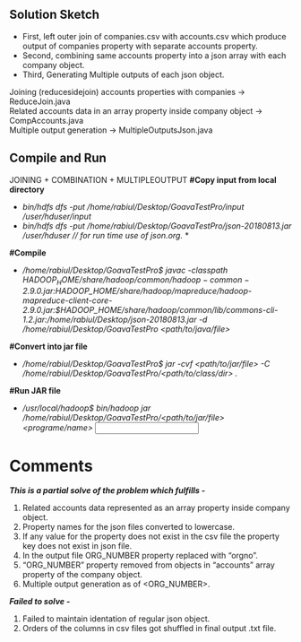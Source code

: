 Solution Sketch
-------------------
- First, left outer join of companies.csv with accounts.csv which produce output of companies property with separate accounts property.
- Second, combining same accounts property into a json array with each company object.
- Third, Generating Multiple outputs of each json object.

Joining (reducesidejoin) accounts properties with companies -> ReduceJoin.java  
Related accounts data in an array property inside company object -> CompAccounts.java  
Multiple output generation -> MultipleOutputsJson.java  


Compile and Run
---------------------
JOINING + COMBINATION + MULTIPLEOUTPUT
**#Copy input from local directory**  
- *bin/hdfs dfs -put /home/rabiul/Desktop/GoavaTestPro/input /user/hduser/input*
- *bin/hdfs dfs -put /home/rabiul/Desktop/GoavaTestPro/json-20180813.jar /user/hduser // for run time use of json.org.* *

**#Compile**  
- */home/rabiul/Desktop/GoavaTestPro$ javac -classpath $HADOOP_HOME/share/hadoop/common/hadoop-common-2.9.0.jar:$HADOOP_HOME/share/hadoop/mapreduce/hadoop-mapreduce-client-core-2.9.0.jar:$HADOOP_HOME/share/hadoop/common/lib/commons-cli-1.2.jar:/home/rabiul/Desktop/json-20180813.jar -d /home/rabiul/Desktop/GoavaTestPro <path/to/java/file>*

**#Convert into jar file**   
- */home/rabiul/Desktop/GoavaTestPro$ jar -cvf <path/to/jar/file> -C /home/rabiul/Desktop/GoavaTestPro/<path/to/class/dir> .*

**#Run JAR file**  
- */usr/local/hadoop$ bin/hadoop jar /home/rabiul/Desktop/GoavaTestPro/<path/to/jar/file> <programe/name> <input> <output>*



# Comments
**_This is a partial solve of the problem which fulfills -_**
1. Related accounts data represented as an array property inside company object.
2. Property names for the json files converted to lowercase.
3. If any value for the property does not exist in the csv file the property key does not exist in json file.
4. In the output file ORG_NUMBER property replaced with “orgno”.
5. “ORG_NUMBER” property removed from objects in “accounts” array property of the company object.
6. Multiple output generation as of <ORG_NUMBER>.

**_Failed to solve -_**
1. Failed to maintain identation of regular json object. 
2. Orders of the columns in csv files got shuffled in final output .txt file.

